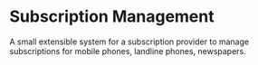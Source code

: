 # Subscription Management

A small extensible system for a subscription provider to
manage subscriptions for mobile phones, landline phones, newspapers.
